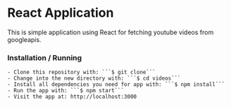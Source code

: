 # React Application

This is simple application using React for fetching youtube videos from googleapis.

### Installation / Running

    - Clone this repository with: ```$ git clone```
    - Change into the new directory with: ```$ cd videos```
    - Install all dependencies you need for app with: ```$ npm install```
    - Run the app with: ```$ npm start```
    - Visit the app at: http://localhost:3000
